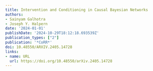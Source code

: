 ```yaml
---
title: Intervention and Conditioning in Causal Bayesian Networks
authors:
- Sainyam Galhotra
- Joseph Y. Halpern
date: '2024-01-01'
publishDate: '2024-10-29T18:12:18.693539Z'
publication_types: ["2"]
publication: '*CoRR*'
doi: 10.48550/ARXIV.2405.14728
links:
- name: URL
  url: https://doi.org/10.48550/arXiv.2405.14728
---
```

